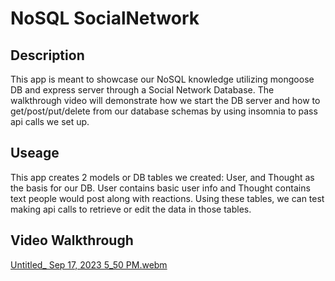 # NoSQL SocialNetwork

## Description
This app is meant to showcase our NoSQL knowledge utilizing mongoose DB and express server through a Social Network Database.
The walkthrough video will demonstrate how we start the DB server and how to get/post/put/delete from our database schemas by using insomnia to pass api calls we set up.

## Useage
This app creates 2 models or DB tables we created: User, and Thought as the basis for our DB. User contains basic user info and Thought contains text people would post along with reactions.
Using these tables, we can test making api calls to retrieve or edit the data in those tables.


## Video Walkthrough
[Untitled_ Sep 17, 2023 5_50 PM.webm](https://github.com/KRWeidner/NoSQLSocialNetwork/assets/42842725/120ff135-2c32-4a89-99e4-c9e18cc352d8)
